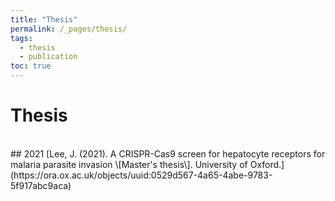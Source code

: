 ```yaml
---
title: "Thesis"
permalink: /_pages/thesis/
tags:
  - thesis
  - publication
toc: true
---
```


# Thesis
<br/>
## 2021
[Lee,  J.  (2021).  A  CRISPR-Cas9  screen  for  hepatocyte  receptors  for  malaria  parasite  invasion  \[Master's thesis\]. University of Oxford.](https://ora.ox.ac.uk/objects/uuid:0529d567-4a65-4abe-9783-5f917abc9aca)
